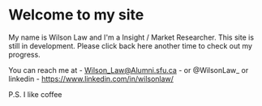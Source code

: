 # Welcome to my site 
My name is Wilson Law and I'm a Insight / Market Researcher. This site is still in development. Please click back here another time to check out my progress. 

You can reach me at - Wilson_Law@Alumni.sfu.ca - or @WilsonLaw_ or linkedin - https://www.linkedin.com/in/wilsonlaw/

P.S. I like coffee
